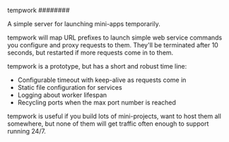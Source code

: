 tempwork
########

A simple server for launching mini-apps temporarily.

tempwork will map URL prefixes to launch simple web service commands you
configure and proxy requests to them. They'll be terminated after 10 seconds,
but restarted if more requests come in to them.

tempwork is a prototype, but has a short and robust time line:

* Configurable timeout with keep-alive as requests come in
* Static file configuration for services
* Logging about worker lifespan
* Recycling ports when the max port number is reached

tempwork is useful if you build lots of mini-projects, want to host them all
somewhere, but none of them will get traffic often enough to support running
24/7.
